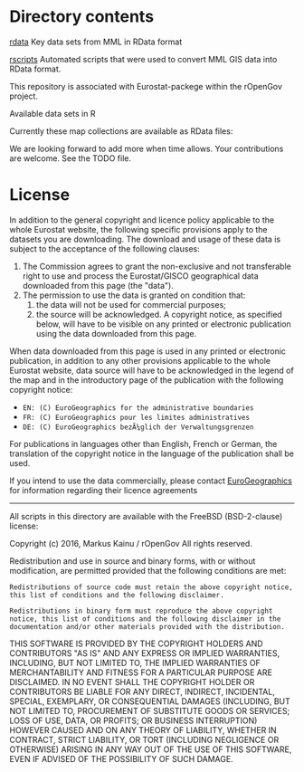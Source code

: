 # Directory contents

[rdata](rdata) Key data sets from MML in RData format

[rscripts](rscripts) Automated scripts that were used to convert MML GIS data into RData format.

This repository is associated with Eurostat-packege within the rOpenGov project.

Available data sets in R

Currently these map collections are available as RData files:

We are looking forward to add more when time allows. Your contributions are welcome. See the TODO file.

# License

In addition to the general copyright and licence policy applicable to the whole Eurostat website, the following specific provisions apply to the datasets you are downloading. The download and usage of these data is subject to the acceptance of the following clauses:

1. The Commission agrees to grant the non-exclusive and not transferable right to use and process the Eurostat/GISCO geographical data downloaded from this page (the "data").
2. The permission to use the data is granted on condition that:
    1. the data will not be used for commercial purposes;
    2. the source will be acknowledged. A copyright notice, as specified below, will have to be visible on any printed or electronic publication using the data downloaded from this page.

When data downloaded from this page is used in any printed or electronic publication, in addition to any other provisions applicable to the whole Eurostat website, data source will have to be acknowledged in the legend of the map and in the introductory page of the publication with the following copyright notice:

- `EN: (C) EuroGeographics for the administrative boundaries`
- `FR: (C) EuroGeographics pour les limites administratives`
- `DE: (C) EuroGeographics bezÃ¼glich der Verwaltungsgrenzen`

For publications in languages other than English, French or German, the translation of the copyright notice in the language of the publication shall be used.

If you intend to use the data commercially, please contact [EuroGeographics](http://www.eurogeographics.org/) for information regarding their licence agreements

***

All scripts in this directory are available with the FreeBSD (BSD-2-clause) license:

Copyright (c) 2016, Markus Kainu / rOpenGov All rights reserved.

Redistribution and use in source and binary forms, with or without modification, are permitted provided that the following conditions are met:

    Redistributions of source code must retain the above copyright notice, this list of conditions and the following disclaimer.

    Redistributions in binary form must reproduce the above copyright notice, this list of conditions and the following disclaimer in the documentation and/or other materials provided with the distribution.

THIS SOFTWARE IS PROVIDED BY THE COPYRIGHT HOLDERS AND CONTRIBUTORS "AS IS" AND ANY EXPRESS OR IMPLIED WARRANTIES, INCLUDING, BUT NOT LIMITED TO, THE IMPLIED WARRANTIES OF MERCHANTABILITY AND FITNESS FOR A PARTICULAR PURPOSE ARE DISCLAIMED. IN NO EVENT SHALL THE COPYRIGHT HOLDER OR CONTRIBUTORS BE LIABLE FOR ANY DIRECT, INDIRECT, INCIDENTAL, SPECIAL, EXEMPLARY, OR CONSEQUENTIAL DAMAGES (INCLUDING, BUT NOT LIMITED TO, PROCUREMENT OF SUBSTITUTE GOODS OR SERVICES; LOSS OF USE, DATA, OR PROFITS; OR BUSINESS INTERRUPTION) HOWEVER CAUSED AND ON ANY THEORY OF LIABILITY, WHETHER IN CONTRACT, STRICT LIABILITY, OR TORT (INCLUDING NEGLIGENCE OR OTHERWISE) ARISING IN ANY WAY OUT OF THE USE OF THIS SOFTWARE, EVEN IF ADVISED OF THE POSSIBILITY OF SUCH DAMAGE.